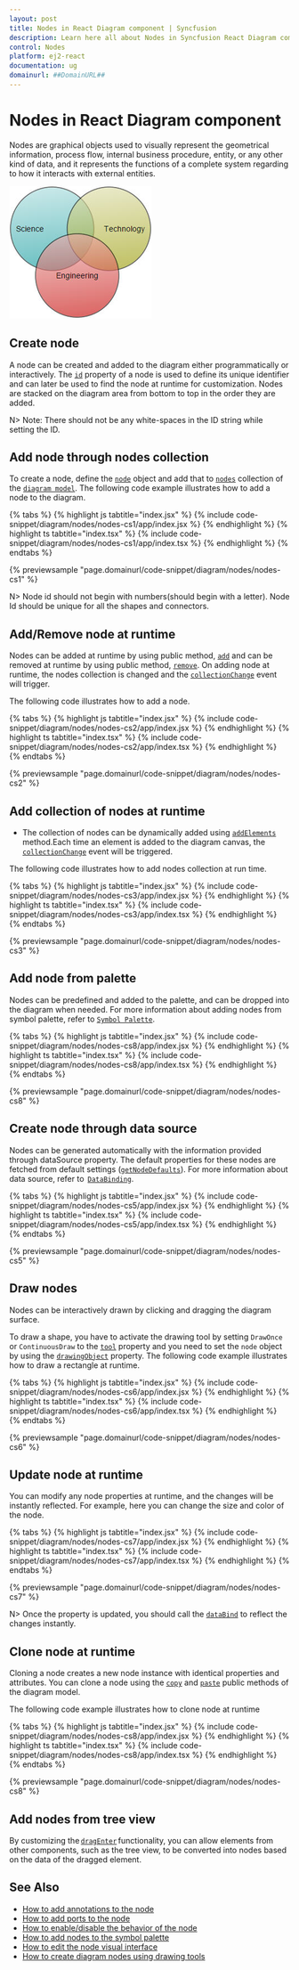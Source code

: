 ```yaml
---
layout: post
title: Nodes in React Diagram component | Syncfusion
description: Learn here all about Nodes in Syncfusion React Diagram component of Syncfusion Essential JS 2 and more.
control: Nodes 
platform: ej2-react
documentation: ug
domainurl: ##DomainURL##
---
```


# Nodes in React Diagram component

Nodes are graphical objects used to visually represent the geometrical information, process flow, internal business procedure, entity, or any other kind of data, and it represents the functions of a complete system regarding to how it interacts with external entities.

![Node](images/node.png)

<!-- markdownlint-disable MD033 -->

## Create node

A node can be created and added to the diagram either programmatically or interactively. The [`id`](../api/diagram/nodeModel/#id) property of a node is used to define its unique identifier and can later be used to find the node at runtime for customization. Nodes are stacked on the diagram area from bottom to top in the order they are added.

N> Note: There should not be any white-spaces in the ID string while setting the ID.

## Add node through nodes collection

To create a node, define the [`node`](../api/diagram/node) object and add that to [`nodes`](../api/diagram/nodeModel/) collection of the [`diagram model`](../api/diagram/). The following code example illustrates how to add a node to the diagram.

{% tabs %}
{% highlight js tabtitle="index.jsx" %}
{% include code-snippet/diagram/nodes/nodes-cs1/app/index.jsx %}
{% endhighlight %}
{% highlight ts tabtitle="index.tsx" %}
{% include code-snippet/diagram/nodes/nodes-cs1/app/index.tsx %}
{% endhighlight %}
{% endtabs %}

 {% previewsample "page.domainurl/code-snippet/diagram/nodes/nodes-cs1" %}

N> Node id should not begin with numbers(should begin with a letter). Node Id should be unique for all the shapes and connectors.

## Add/Remove node at runtime

Nodes can be added at runtime by using public method, [`add`](https://helpej2.syncfusion.com/react/documentation/api/diagram/#add) and can be removed at runtime by using public method, [`remove`](https://helpej2.syncfusion.com/react/documentation/api/diagram/#remove). On adding node at runtime, the nodes collection is changed and the [`collectionChange`](https://helpej2.syncfusion.com/react/documentation/api/diagram/#collectionchange) event will trigger.

The following code illustrates how to add a node.

{% tabs %}
{% highlight js tabtitle="index.jsx" %}
{% include code-snippet/diagram/nodes/nodes-cs2/app/index.jsx %}
{% endhighlight %}
{% highlight ts tabtitle="index.tsx" %}
{% include code-snippet/diagram/nodes/nodes-cs2/app/index.tsx %}
{% endhighlight %}
{% endtabs %}

 {% previewsample "page.domainurl/code-snippet/diagram/nodes/nodes-cs2" %}

## Add collection of nodes at runtime

* The collection of nodes can be dynamically added using [`addElements`](https://helpej2.syncfusion.com/react/documentation/api/diagram/#addelements) method.Each time an element is added to the diagram canvas, the [`collectionChange`](https://ej2.syncfusion.com/react/documentation/api/diagram#collectionchange) event will be triggered.

The following code illustrates how to add nodes collection at run time.

{% tabs %}
{% highlight js tabtitle="index.jsx" %}
{% include code-snippet/diagram/nodes/nodes-cs3/app/index.jsx %}
{% endhighlight %}
{% highlight ts tabtitle="index.tsx" %}
{% include code-snippet/diagram/nodes/nodes-cs3/app/index.tsx %}
{% endhighlight %}
{% endtabs %}
          
{% previewsample "page.domainurl/code-snippet/diagram/nodes/nodes-cs3" %}

## Add node from palette

Nodes can be predefined and added to the palette, and can be dropped into the diagram when needed. For more information
about adding nodes from symbol palette, refer to [`Symbol Palette`](https://ej2.syncfusion.com/react/documentation/api/diagram/symbolPaletteModel).

{% tabs %}
{% highlight js tabtitle="index.jsx" %}
{% include code-snippet/diagram/nodes/nodes-cs8/app/index.jsx %}
{% endhighlight %}
{% highlight ts tabtitle="index.tsx" %}
{% include code-snippet/diagram/nodes/nodes-cs8/app/index.tsx %}
{% endhighlight %}
{% endtabs %}
          
{% previewsample "page.domainurl/code-snippet/diagram/nodes/nodes-cs8" %}

## Create node through data source

Nodes can be generated automatically with the information provided through dataSource property. The default properties for these nodes are fetched from default settings ([`getNodeDefaults`](https://helpej2.syncfusion.com/react/documentation/api/diagram/#getnodedefaults)). For more information about data source, refer to  [`DataBinding`](./data-binding).

{% tabs %}
{% highlight js tabtitle="index.jsx" %}
{% include code-snippet/diagram/nodes/nodes-cs5/app/index.jsx %}
{% endhighlight %}
{% highlight ts tabtitle="index.tsx" %}
{% include code-snippet/diagram/nodes/nodes-cs5/app/index.tsx %}
{% endhighlight %}
{% endtabs %}
          
{% previewsample "page.domainurl/code-snippet/diagram/nodes/nodes-cs5" %}

## Draw nodes

Nodes can be interactively drawn by clicking and dragging the diagram surface.

To draw a shape, you have to activate the drawing tool by setting `DrawOnce` or `ContinuousDraw` to the [`tool`](.https://helpej2.syncfusion.com/react/documentation/api/diagram/#tool) property and you need to set the `node` object by using the [`drawingObject`](.https://helpej2.syncfusion.com/react/documentation/api/diagram/#drawingobject) property. The following code example illustrates how to draw a rectangle at runtime.

{% tabs %}
{% highlight js tabtitle="index.jsx" %}
{% include code-snippet/diagram/nodes/nodes-cs6/app/index.jsx %}
{% endhighlight %}
{% highlight ts tabtitle="index.tsx" %}
{% include code-snippet/diagram/nodes/nodes-cs6/app/index.tsx %}
{% endhighlight %}
{% endtabs %}
          
{% previewsample "page.domainurl/code-snippet/diagram/nodes/nodes-cs6" %}

## Update node at runtime

You can modify any node properties at runtime, and the changes will be instantly reflected. For example, here you can change the size and color of the node.

{% tabs %}
{% highlight js tabtitle="index.jsx" %}
{% include code-snippet/diagram/nodes/nodes-cs7/app/index.jsx %}
{% endhighlight %}
{% highlight ts tabtitle="index.tsx" %}
{% include code-snippet/diagram/nodes/nodes-cs7/app/index.tsx %}
{% endhighlight %}
{% endtabs %}
          
{% previewsample "page.domainurl/code-snippet/diagram/nodes/nodes-cs7" %}

N> Once the property is updated, you should call the [`dataBind`](./data-binding) to reflect the changes instantly.

## Clone node at runtime

Cloning a node creates a new node instance with identical properties and attributes. You can clone a node using the [`copy`](https://helpej2.syncfusion.com/react/documentation/api/diagram/#copy) and [`paste`](https://helpej2.syncfusion.com/react/documentation/api/diagram/#paste) public methods of the diagram model.

 
The following code example illustrates how to clone node at runtime

{% tabs %}
{% highlight js tabtitle="index.jsx" %}
{% include code-snippet/diagram/nodes/nodes-cs8/app/index.jsx %}
{% endhighlight %}
{% highlight ts tabtitle="index.tsx" %}
{% include code-snippet/diagram/nodes/nodes-cs8/app/index.tsx %}
{% endhighlight %}
{% endtabs %}
          
{% previewsample "page.domainurl/code-snippet/diagram/nodes/nodes-cs8" %}

## Add nodes from tree view

By customizing the [`dragEnter`](https://helpej2.syncfusion.com/react/documentation/api/diagram/#dragenter) functionality, you can allow elements from other components, such as the tree view, to be converted into nodes based on the data of the dragged element.

## See Also

* [How to add annotations to the node](./labels)
* [How to add ports to the node](./ports)
* [How to enable/disable the behavior of the node](./constraints)
* [How to add nodes to the symbol palette](./symbol-palette)
* [How to edit the node visual interface](./interaction#selection)
* [How to create diagram nodes using drawing tools](./tools)

